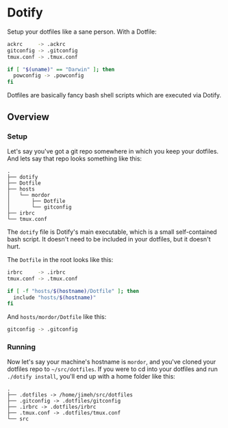 # Dotify

Setup your dotfiles like a sane person. With a Dotfile:

```bash
ackrc     -> .ackrc
gitconfig -> .gitconfig
tmux.conf -> .tmux.conf

if [ "$(uname)" == "Darwin" ]; then
  powconfig -> .powconfig
fi
```

Dotfiles are basically fancy bash shell scripts which are executed via Dotify.

## Overview

### Setup

Let's say you've got a git repo somewhere in which you keep your dotfiles.
And lets say that repo looks something like this:

```
.
├── dotify
├── Dotfile
├── hosts
│   └── mordor
│       ├── Dotfile
│       └── gitconfig
├── irbrc
└── tmux.conf
```

The `dotify` file is Dotify's main executable, which is a small self-contained
bash script. It doesn't need to be included in your dotfiles, but it doesn't
hurt.

The `Dotfile` in the root looks like this:

```bash
irbrc     -> .irbrc
tmux.conf -> .tmux.conf

if [ -f "hosts/$(hostname)/Dotfile" ]; then
  include "hosts/$(hostname)"
fi
```

And `hosts/mordor/Dotfile` like this:

```bash
gitconfig -> .gitconfig
```

### Running

Now let's say your machine's hostname is `mordor`, and you've cloned your
dotfiles repo to `~/src/dotfiles`. If you were to cd into your dotfiles and
run `./dotify install`, you'll end up with a home folder like this:

```
.
├── .dotfiles -> /home/jimeh/src/dotfiles
├── .gitconfig -> .dotfiles/gitconfig
├── .irbrc -> .dotfiles/irbrc
├── .tmux.conf -> .dotfiles/tmux.conf
└── src
```
